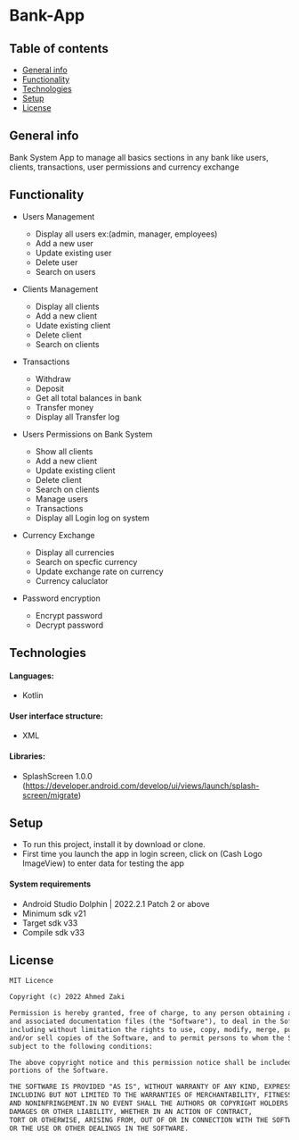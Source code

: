 # Bank-App

## Table of contents
* [General info](#general-info)
* [Functionality](#functionality)
* [Technologies](#technologies)
* [Setup](#setup)
* [License](#license)

## General info

Bank System App to manage all basics sections in any bank like users, clients, transactions, user permissions and currency exchange  

## Functionality

* Users Management
  - Display all users ex:(admin, manager, employees)
  - Add a new user
  - Update existing user
  - Delete user
  - Search on users
 
* Clients Management
  - Display all clients
  - Add a new client
  - Udate existing client
  - Delete client
  - Search on clients
 
* Transactions
  - Withdraw
  - Deposit
  - Get all total balances in bank
  - Transfer money
  - Display all Transfer log
 
* Users Permissions on Bank System
  - Show all clients
  - Add a new client
  - Update existing client
  - Delete client
  - Search on clients
  - Manage users
  - Transactions
  - Display all Login log on system
 
* Currency Exchange
  - Display all currencies
  - Search on specfic currency 
  - Update exchange rate on currency
  - Currency caluclator 

* Password encryption
  - Encrypt password 
  - Decrypt password

## Technologies

#### Languages:
- Kotlin 

#### User interface structure:
- XML

#### Libraries:
- SplashScreen      1.0.0 (https://developer.android.com/develop/ui/views/launch/splash-screen/migrate)  

## Setup

- To run this project, install it by download or clone.
- First time you launch the app in login screen, click on (Cash Logo ImageView) to enter data for testing the app



#### System requirements
- Android Studio Dolphin | 2022.2.1 Patch 2 or above
- Minimum sdk v21
- Target sdk v33
- Compile sdk v33

## License

```html
MIT Licence 

Copyright (c) 2022 Ahmed Zaki

Permission is hereby granted, free of charge, to any person obtaining a copy of this software
and associated documentation files (the "Software"), to deal in the Software without restriction,
including without limitation the rights to use, copy, modify, merge, publish, distribute, sublicense,
and/or sell copies of the Software, and to permit persons to whom the Software is furnished to do so, 
subject to the following conditions:

The above copyright notice and this permission notice shall be included in all copies or substantial 
portions of the Software.

THE SOFTWARE IS PROVIDED "AS IS", WITHOUT WARRANTY OF ANY KIND, EXPRESS OR IMPLIED, 
INCLUDING BUT NOT LIMITED TO THE WARRANTIES OF MERCHANTABILITY, FITNESS FOR A PARTICULAR PURPOSE
AND NONINFRINGEMENT.IN NO EVENT SHALL THE AUTHORS OR COPYRIGHT HOLDERS BE LIABLE FOR ANY CLAIM,
DAMAGES OR OTHER LIABILITY, WHETHER IN AN ACTION OF CONTRACT,
TORT OR OTHERWISE, ARISING FROM, OUT OF OR IN CONNECTION WITH THE SOFTWARE
OR THE USE OR OTHER DEALINGS IN THE SOFTWARE.
```
